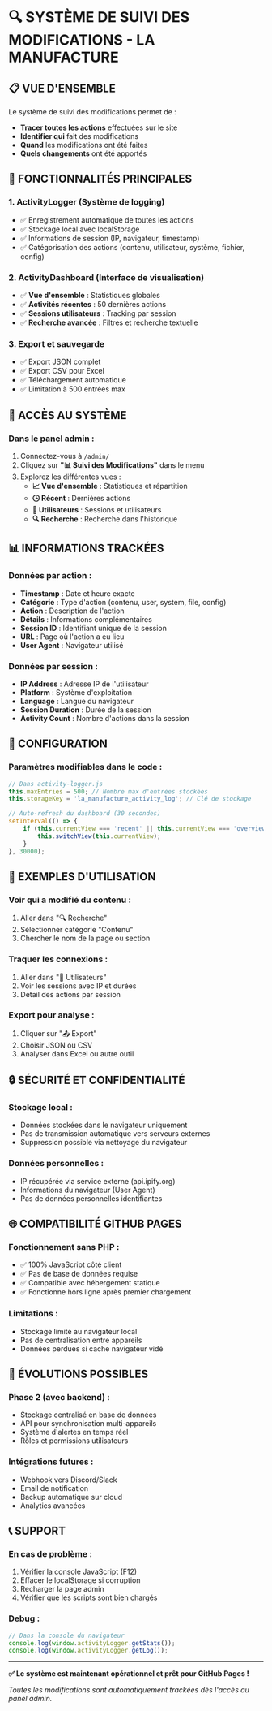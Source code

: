 # 🔍 SYSTÈME DE SUIVI DES MODIFICATIONS - LA MANUFACTURE

## 📋 **VUE D'ENSEMBLE**

Le système de suivi des modifications permet de :
- **Tracer toutes les actions** effectuées sur le site
- **Identifier qui** fait des modifications
- **Quand** les modifications ont été faites
- **Quels changements** ont été apportés

## 🚀 **FONCTIONNALITÉS PRINCIPALES**

### **1. ActivityLogger (Système de logging)**
- ✅ Enregistrement automatique de toutes les actions
- ✅ Stockage local avec localStorage
- ✅ Informations de session (IP, navigateur, timestamp)
- ✅ Catégorisation des actions (contenu, utilisateur, système, fichier, config)

### **2. ActivityDashboard (Interface de visualisation)**
- ✅ **Vue d'ensemble** : Statistiques globales
- ✅ **Activités récentes** : 50 dernières actions
- ✅ **Sessions utilisateurs** : Tracking par session
- ✅ **Recherche avancée** : Filtres et recherche textuelle

### **3. Export et sauvegarde**
- ✅ Export JSON complet
- ✅ Export CSV pour Excel
- ✅ Téléchargement automatique
- ✅ Limitation à 500 entrées max

## 🎯 **ACCÈS AU SYSTÈME**

### **Dans le panel admin :**
1. Connectez-vous à `/admin/`
2. Cliquez sur **"📊 Suivi des Modifications"** dans le menu
3. Explorez les différentes vues :
   - **📈 Vue d'ensemble** : Statistiques et répartition
   - **🕒 Récent** : Dernières actions
   - **👥 Utilisateurs** : Sessions et utilisateurs
   - **🔍 Recherche** : Recherche dans l'historique

## 📊 **INFORMATIONS TRACKÉES**

### **Données par action :**
- **Timestamp** : Date et heure exacte
- **Catégorie** : Type d'action (contenu, user, system, file, config)
- **Action** : Description de l'action
- **Détails** : Informations complémentaires
- **Session ID** : Identifiant unique de la session
- **URL** : Page où l'action a eu lieu
- **User Agent** : Navigateur utilisé

### **Données par session :**
- **IP Address** : Adresse IP de l'utilisateur
- **Platform** : Système d'exploitation
- **Language** : Langue du navigateur
- **Session Duration** : Durée de la session
- **Activity Count** : Nombre d'actions dans la session

## 🔧 **CONFIGURATION**

### **Paramètres modifiables dans le code :**

```javascript
// Dans activity-logger.js
this.maxEntries = 500; // Nombre max d'entrées stockées
this.storageKey = 'la_manufacture_activity_log'; // Clé de stockage

// Auto-refresh du dashboard (30 secondes)
setInterval(() => {
    if (this.currentView === 'recent' || this.currentView === 'overview') {
        this.switchView(this.currentView);
    }
}, 30000);
```

## 📱 **EXEMPLES D'UTILISATION**

### **Voir qui a modifié du contenu :**
1. Aller dans "🔍 Recherche"
2. Sélectionner catégorie "Contenu"
3. Chercher le nom de la page ou section

### **Traquer les connexions :**
1. Aller dans "👥 Utilisateurs"
2. Voir les sessions avec IP et durées
3. Détail des actions par session

### **Export pour analyse :**
1. Cliquer sur "📤 Export"
2. Choisir JSON ou CSV
3. Analyser dans Excel ou autre outil

## 🔒 **SÉCURITÉ ET CONFIDENTIALITÉ**

### **Stockage local :**
- Données stockées dans le navigateur uniquement
- Pas de transmission automatique vers serveurs externes
- Suppression possible via nettoyage du navigateur

### **Données personnelles :**
- IP récupérée via service externe (api.ipify.org)
- Informations du navigateur (User Agent)
- Pas de données personnelles identifiantes

## 🌐 **COMPATIBILITÉ GITHUB PAGES**

### **Fonctionnement sans PHP :**
- ✅ 100% JavaScript côté client
- ✅ Pas de base de données requise
- ✅ Compatible avec hébergement statique
- ✅ Fonctionne hors ligne après premier chargement

### **Limitations :**
- Stockage limité au navigateur local
- Pas de centralisation entre appareils
- Données perdues si cache navigateur vidé

## 🚀 **ÉVOLUTIONS POSSIBLES**

### **Phase 2 (avec backend) :**
- Stockage centralisé en base de données
- API pour synchronisation multi-appareils
- Système d'alertes en temps réel
- Rôles et permissions utilisateurs

### **Intégrations futures :**
- Webhook vers Discord/Slack
- Email de notification
- Backup automatique sur cloud
- Analytics avancées

## 📞 **SUPPORT**

### **En cas de problème :**
1. Vérifier la console JavaScript (F12)
2. Effacer le localStorage si corruption
3. Recharger la page admin
4. Vérifier que les scripts sont bien chargés

### **Debug :**
```javascript
// Dans la console du navigateur
console.log(window.activityLogger.getStats());
console.log(window.activityLogger.getLog());
```

---

**✅ Le système est maintenant opérationnel et prêt pour GitHub Pages !**

*Toutes les modifications sont automatiquement trackées dès l'accès au panel admin.*
